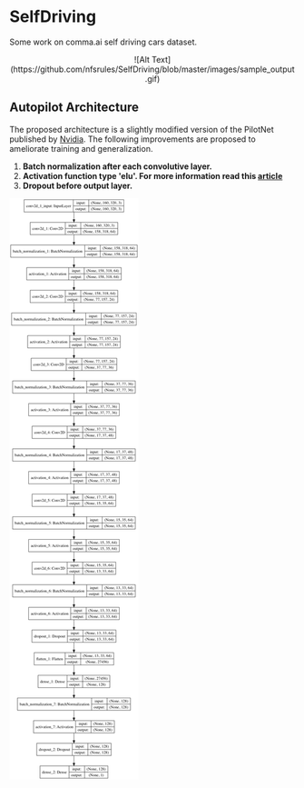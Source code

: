 # SelfDriving
Some work on comma.ai self driving cars dataset.


<p align="center">![Alt Text](https://github.com/nfsrules/SelfDriving/blob/master/images/sample_output.gif) </p>



## Autopilot Architecture
The proposed architecture is a slightly modified version of the PilotNet published by [Nvidia](https://www.youtube.com/watch?v=ccShIHBCx4g). The following improvements are proposed to ameliorate training and generalization.

1. <strong>Batch normalization after each convolutive layer.</strong>
2. <strong>Activation function type 'elu'. For more information read this [article](http://image-net.org/challenges/posters/JKU_EN_RGB_Schwarz_poster.pdf) </strong>
3. <strong>Dropout before output layer.</strong>

![alt text](https://github.com/nfsrules/SelfDriving/blob/master/images/model_inet_2.png)




